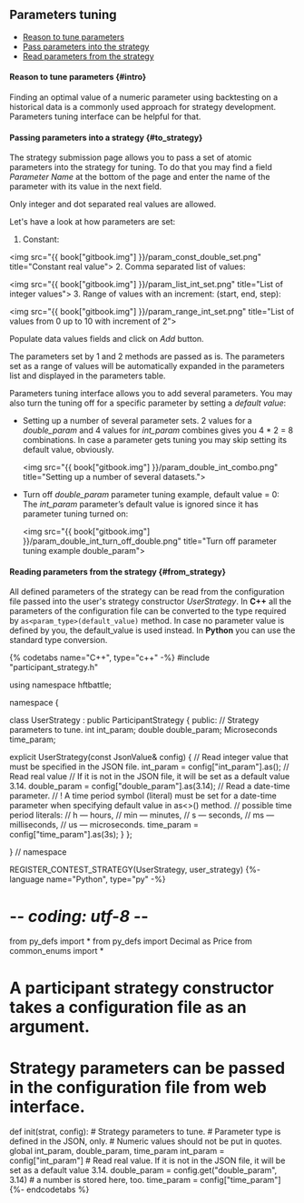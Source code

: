 ## Parameters tuning

- [Reason to tune parameters](#intro)
- [Pass parameters into the strategy](#to_strategy)
- [Read parameters from the strategy](#from_strategy)

#### Reason to tune parameters {#intro}

Finding an optimal value of a numeric parameter using backtesting on a historical data is a commonly used approach for strategy development.
Parameters tuning interface can be helpful for that.

#### Passing parameters into a strategy {#to_strategy}

The strategy submission page allows you to pass a set of atomic parameters into the strategy for tuning.
To do that you may find a field *Parameter Name* at the bottom of the page and enter the name of the parameter with its value in the next field.

Only integer and dot separated real values are allowed.

Let's have a look at how parameters are set:

1. Constant:

  <img src="{{ book["gitbook.img"] }}/param_const_double_set.png" title="Constant real value">
2. Comma separated list of values:

  <img src="{{ book["gitbook.img"] }}/param_list_int_set.png" title="List of integer values">
3. Range of values with an increment: (start, end, step):

  <img src="{{ book["gitbook.img"] }}/param_range_int_set.png" title="List of values from 0 up to 10 with increment of 2">

Populate data values fields and click on *Add* button.

The parameters set by 1 and 2 methods are passed as is. The parameters set as a range of values will be automatically expanded in the parameters list and displayed in the parameters table.

Parameters tuning interface allows you to add several parameters. You may also turn the tuning off for a specific parameter by setting a *default value*:

- Setting up a number of several parameter sets.
  2 values for a *double_param* and 4 values for *int_param* combines gives you 4 * 2 = 8 combinations.
  In case a parameter gets tuning you may skip setting its default value, obviously.

  <img src="{{ book["gitbook.img"] }}/param_double_int_combo.png" title="Setting up a number of several datasets.">
- Turn off *double_param* parameter tuning example, default value = 0:
  The *int_param* parameter’s default value is ignored since it has parameter tuning turned on:

  <img src="{{ book["gitbook.img"] }}/param_double_int_turn_off_double.png" title="Turn off parameter tuning example double_param">

#### Reading parameters from the strategy {#from_strategy}

All defined parameters of the strategy can be read from the configuration file passed into the user's strategy constructor *UserStrategy*.
In **C++** all the parameters of the configuration file can be converted to the type required by `as<param_type>(default_value)` method.
In case no parameter value is defined by you, the default_value is used instead.
In **Python** you can use the standard type conversion.

{% codetabs name="C++", type="c++" -%}
#include "participant_strategy.h"

using namespace hftbattle;

namespace {

class UserStrategy : public ParticipantStrategy {
public:
  // Strategy parameters to tune.
  int int_param;
  double double_param;
  Microseconds time_param;

  explicit UserStrategy(const JsonValue& config) {
    // Read integer value that must be specified in the JSON file.
    int_param = config["int_param"].as<int>();
    // Read real value
    // If it is not in the JSON file, it will be set as a default value 3.14.
    double_param = config["double_param"].as<double>(3.14);
    // Read a date-time parameter.
    // ! A time period symbol (literal) must be set for a date-time parameter when specifying default value in as<>() method.
    // possible time period literals:
    // h — hours,
    // min — minutes,
    // s — seconds,
    // ms — milliseconds,
    // us — microseconds.
    time_param = config["time_param"].as<Microseconds>(3s);
  }
};

}  // namespace

REGISTER_CONTEST_STRATEGY(UserStrategy, user_strategy)
{%- language name="Python", type="py" -%}
# -*- coding: utf-8 -*-

from py_defs import *
from py_defs import Decimal as Price
from common_enums import *


# A participant strategy constructor takes a configuration file as an argument.
# Strategy parameters can be passed in the configuration file from web interface.
def init(strat, config):
    # Strategy parameters to tune.
    # Parameter type is defined in the JSON, only.
    # Numeric values should not be put in quotes.
    global int_param, double_param, time_param
    int_param = config["int_param"]
    # Read real value. If it is not in the JSON file, it will be set as a default value 3.14.
    double_param = config.get("double_param", 3.14)
    # a number is stored here, too.
    time_param = config["time_param"]
{%- endcodetabs %}
